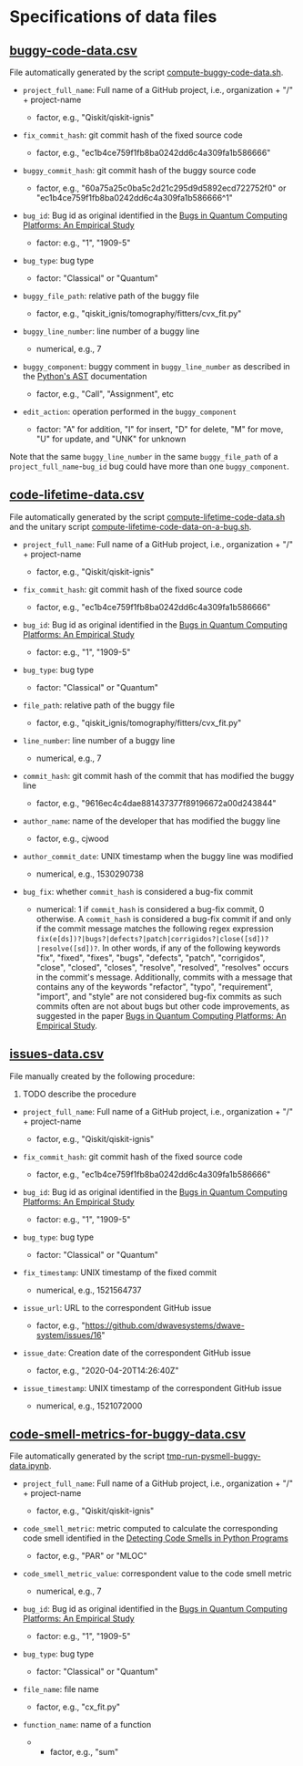 # Specifications of data files

## [buggy-code-data.csv](generated/buggy-code-data.csv)

File automatically generated by the script [compute-buggy-code-data.sh](../scripts/compute-buggy-code-data.sh).

- `project_full_name`: Full name of a GitHub project, i.e., organization + "/" + project-name
  * factor, e.g., "Qiskit/qiskit-ignis"

- `fix_commit_hash`: git commit hash of the fixed source code
  * factor, e.g., "ec1b4ce759f1fb8ba0242dd6c4a309fa1b586666"

- `buggy_commit_hash`: git commit hash of the buggy source code
  * factor, e.g., "60a75a25c0ba5c2d21c295d9d5892ecd722752f0" or "ec1b4ce759f1fb8ba0242dd6c4a309fa1b586666^1"

- `bug_id`: Bug id as original identified in the [Bugs in Quantum Computing Platforms: An Empirical Study](https://arxiv.org/abs/2110.14560)
  * factor: e.g., "1", "1909-5"

- `bug_type`: bug type
  * factor: "Classical" or "Quantum"

- `buggy_file_path`: relative path of the buggy file
  * factor, e.g., "qiskit_ignis/tomography/fitters/cvx_fit.py"

- `buggy_line_number`: line number of a buggy line
  * numerical, e.g., 7

- `buggy_component`: buggy comment in `buggy_line_number` as described in the [Python's AST](https://docs.python.org/3/library/ast.html) documentation
  * factor, e.g., "Call", "Assignment", etc

- `edit_action`: operation performed in the `buggy_component`
  * factor: "A" for addition, "I" for insert, "D" for delete, "M" for move, "U" for update, and "UNK" for unknown

Note that the same `buggy_line_number` in the same `buggy_file_path` of a `project_full_name`-`bug_id` bug could have more than one `buggy_component`.

## [code-lifetime-data.csv](generated/code-lifetime-data.csv)

File automatically generated by the script [compute-lifetime-code-data.sh](../scripts/compute-lifetime-code-data.sh) and the unitary script [compute-lifetime-code-data-on-a-bug.sh](../scripts/compute-lifetime-code-data-on-a-bug.sh).

- `project_full_name`: Full name of a GitHub project, i.e., organization + "/" + project-name
  * factor, e.g., "Qiskit/qiskit-ignis"

- `fix_commit_hash`: git commit hash of the fixed source code
  * factor, e.g., "ec1b4ce759f1fb8ba0242dd6c4a309fa1b586666"

- `bug_id`: Bug id as original identified in the [Bugs in Quantum Computing Platforms: An Empirical Study](https://arxiv.org/abs/2110.14560)
  * factor: e.g., "1", "1909-5"

- `bug_type`: bug type
  * factor: "Classical" or "Quantum"

- `file_path`: relative path of the buggy file
  * factor, e.g., "qiskit_ignis/tomography/fitters/cvx_fit.py"

- `line_number`: line number of a buggy line
  * numerical, e.g., 7

- `commit_hash`: git commit hash of the commit that has modified the buggy line
  * factor, e.g., "9616ec4c4dae881437377f89196672a00d243844"

- `author_name`: name of the developer that has modified the buggy line
  * factor, e.g., cjwood

- `author_commit_date`: UNIX timestamp when the buggy line was modified
  * numerical, e.g., 1530290738

- `bug_fix`: whether `commit_hash` is considered a bug-fix commit
  * numerical: 1 if `commit_hash` is considered a bug-fix commit, 0 otherwise.  A `commit_hash` is considered a bug-fix commit if and only if the commit message matches the following regex expression `fix(e[ds])?|bugs?|defects?|patch|corrigidos?|close([sd])?|resolve([sd])?`.  In other words, if any of the following keywords "fix", "fixed", "fixes", "bugs", "defects", "patch", "corrigidos", "close", "closed", "closes", "resolve", "resolved", "resolves" occurs in the commit's message.  Additionally, commits with a message that contains any of the keywords "refactor", "typo", "requirement", "import", and "style" are not considered bug-fix commits as such commits often are not about bugs but other code improvements, as suggested in the paper [Bugs in Quantum Computing Platforms: An Empirical Study](https://arxiv.org/abs/2110.14560).

## [issues-data.csv](issues-data.csv)

File manually created by the following procedure:
1. TODO describe the procedure

- `project_full_name`: Full name of a GitHub project, i.e., organization + "/" + project-name
  * factor, e.g., "Qiskit/qiskit-ignis"

- `fix_commit_hash`: git commit hash of the fixed source code
  * factor, e.g., "ec1b4ce759f1fb8ba0242dd6c4a309fa1b586666"

- `bug_id`: Bug id as original identified in the [Bugs in Quantum Computing Platforms: An Empirical Study](https://arxiv.org/abs/2110.14560)
  * factor: e.g., "1", "1909-5"

- `bug_type`: bug type
  * factor: "Classical" or "Quantum"

- `fix_timestamp`: UNIX timestamp of the fixed commit
  * numerical, e.g., 1521564737

- `issue_url`: URL to the correspondent GitHub issue
  * factor, e.g., "https://github.com/dwavesystems/dwave-system/issues/16"

- `issue_date`: Creation date of the correspondent GitHub issue
  * factor, e.g., "2020-04-20T14:26:40Z"

- `issue_timestamp`: UNIX timestamp of the correspondent GitHub issue
  * numerical, e.g., 1521072000

## [code-smell-metrics-for-buggy-data.csv](generated/code-smell-metrics-for-buggy-data.csv)

File automatically generated by the script [tmp-run-pysmell-buggy-data.ipynb](../scripts/tmp-run-pysmell-buggy-data.ipynb).

- `project_full_name`: Full name of a GitHub project, i.e., organization + "/" + project-name
  * factor, e.g., "Qiskit/qiskit-ignis"

- `code_smell_metric`: metric computed to calculate the corresponding code smell identified in the [Detecting Code Smells in Python Programs](https://www.researchgate.net/publication/311609982_Detecting_Code_Smells_in_Python_Programs)
  * factor, e.g., "PAR" or "MLOC"

- `code_smell_metric_value`: correspondent value to the code smell metric
  * numerical, e.g., 7

- `bug_id`: Bug id as original identified in the [Bugs in Quantum Computing Platforms: An Empirical Study](https://arxiv.org/abs/2110.14560)
  * factor: e.g., "1", "1909-5"

- `bug_type`: bug type
  * factor: "Classical" or "Quantum"

- `file_name`: file name
  * factor, e.g., "cx_fit.py"

- `function_name`: name of a function
  * * factor, e.g., "sum"

